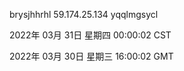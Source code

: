 brysjhhrhl 59.174.25.134 yqqlmgsycl

2022年 03月 31日 星期四 00:00:02 CST

2022年 03月 30日 星期三 16:00:02 GMT
